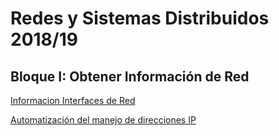 # Redes y Sistemas Distribuidos 2018/19

## Bloque I: Obtener Información de Red

[Informacion Interfaces de Red](https://github.com/Hidden-Process/Redes/blob/master/netUtils/src/netUtils/netUtils.java)

[Automatización del manejo de direcciones IP](https://github.com/Hidden-Process/Redes/blob/master/netUtils/src/netUtils/IP_Check.java)
